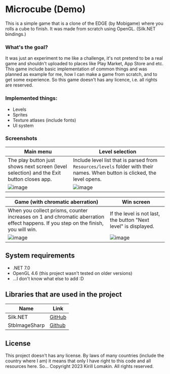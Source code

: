 # Microcube (Demo)
This is a simple game that is a clone of the EDGE (by Mobigame) where you rolls a cube to finish. It was made from scratch using OpenGL. (Silk.NET bindings.)

### What's the goal?
It was just an experiment to me like a challenge, it's not pretend to be a real game and shouldn't uploaded to places like Play Market, App Store and etc. This game include basic implementation of common things and was planned as example for me, how I can make a game from scratch, and to get some experience. So this game doesn't has any licence, i.e. all rights are reserved.

### Implemented things:
- Levels
- Sprites
- Texture atlases (include fonts)
- UI system
### Screenshots

| Main menu | Level selection |
| - | - |
| The play button just shows next screen (level selection) and the Exit button closes app. | Include level list that is parsed from `Resources/levels` folder with their names. When button is clicked, the level opens. |
| ![image](https://github.com/Wafer-EX/MicrocubeDemo/assets/76843479/e598f2ea-27bf-4874-8296-948c699f16fc) | ![image](https://github.com/Wafer-EX/MicrocubeDemo/assets/76843479/a9fad770-f6eb-4424-a1f4-15bd49e71426) |

| Game (with chromatic aberration) | Win screen |
| - | - |
| When you collect prisms, counter increases on 1 and chromatic aberration effect happens. If you step on the finish, you will win. | If the level is not last, the button "Next level" is displayed. |
| ![image](https://github.com/Wafer-EX/MicrocubeDemo/assets/76843479/884cd368-7a5e-44f1-811a-80bfe9fb66b0) | ![image](https://github.com/Wafer-EX/MicrocubeDemo/assets/76843479/89e2b6f1-e5e2-4b64-b902-23dd6f8f7352) |

## System requirements
- .NET 7.0
- OpenGL 4.6 (this project wasn't tested on older versions)
- ...I don't know what else to add :D

## Libraries that are used in the project
| Name | Link |
| - | - |
| Silk.NET | [GitHub](https://github.com/dotnet/Silk.NET) |
| StbImageSharp | [Github](https://github.com/StbSharp/StbImageSharp) |

## License
This project doesn't has any license. By laws of many countries (include the country where I am) it means that only I have right to this code and all resources here. So... Copyright 2023 Kirill Lomakin. All rights reserved.
